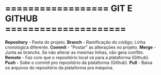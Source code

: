 # ================== GIT E GITHUB =====================

**Repository** - Pasta do projeto.
**Branch** - Ramificação do código; 
			 Linha cronológica diferente.
**Commit** - "Postar" as alterações no projeto.
**Merge** - Junta as branchs. 
			Se não alterar as mesmas linhas, não gera conflito.
**Remote** - Faz com que o repositório local vá para a plataforma (Github).
**Push** - Sobe o commit pro repositório da plataforma (Github).
**Pull** - Baixa os arquivos do repositório da plataforma pra máquina.